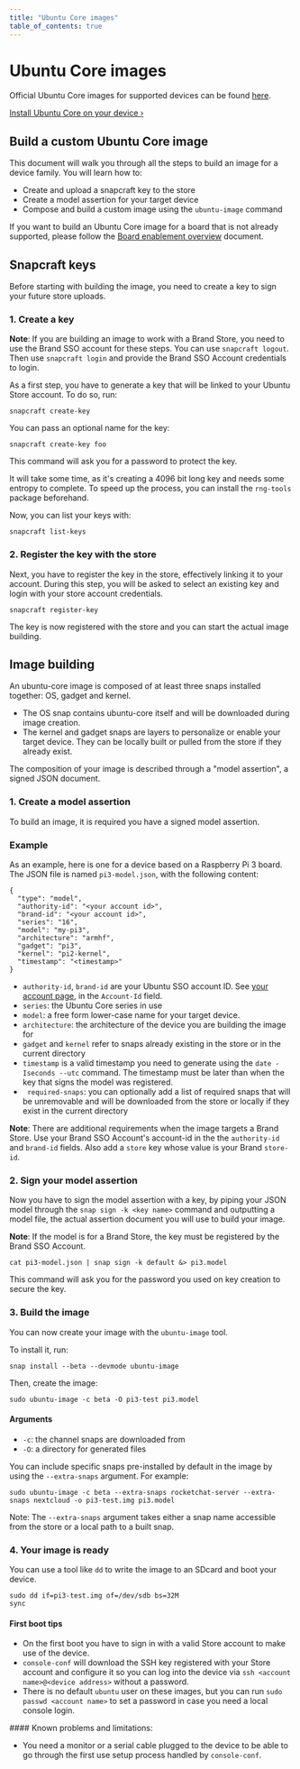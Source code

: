 ```yaml
---
title: "Ubuntu Core images"
table_of_contents: true
---
```


# Ubuntu Core images

Official Ubuntu Core images for supported devices can be found [here](http://cdimage.ubuntu.com/ubuntu-core/16/stable).

[Install Ubuntu Core on your device &rsaquo;](https://developer.ubuntu.com/en/snappy/start/)

## Build a custom Ubuntu Core image

This document will walk you through all the steps to build an image for a device family. You will learn how to:

*   Create and upload a snapcraft key to the store
*   Create a model assertion for your target device
*   Compose and build a custom image using the `ubuntu-image` command

If you want to build an Ubuntu Core image for a board that is not already supported, please follow the [Board enablement overview](../../guides/build-device/board-enablement.html) document.

## Snapcraft keys

Before starting with building the image, you need to create a key to sign your future store uploads.


### 1. Create a key

**Note**: If you are building an image to work with a Brand Store, you need to use the Brand SSO account for these steps. You can use `snapcraft logout`. Then use `snapcraft login` and provide the Brand SSO Account credentials to login.  

As a first step, you have to generate a key that will be linked to your Ubuntu Store account. To do so, run:


    snapcraft create-key

You can pass an optional name for the key:

    snapcraft create-key foo

This command will ask you for a password to protect the key.

It will take some time, as it's creating a 4096 bit long key and needs some entropy to complete. To speed up the process, you can install the `rng-tools` package beforehand.

Now, you can list your keys with:

    snapcraft list-keys

### 2. Register the key with the store

Next, you have to register the key in the store, effectively linking it to your account. During this step, you will be asked to select an existing key and login with your store account credentials.

    snapcraft register-key

The key is now registered with the store and you can start the actual image building.

## Image building

An ubuntu-core image is composed of at least three snaps installed together: OS, gadget and kernel.

*   The OS snap contains ubuntu-core itself and will be downloaded during image creation.
*   The kernel and gadget snaps are layers to personalize or enable your target device. They can be locally built or pulled from the store if they already exist.

The composition of your image is described through a "model assertion", a signed JSON document.

### 1. Create a model assertion

To build an image, it is required you have a signed model assertion.

### Example


As an example, here is one for a device based on a Raspberry Pi 3 board. The JSON file is named `pi3-model.json`, with the following content:

    {
      "type": "model",
      "authority-id": "<your account id>",
      "brand-id": "<your account id>",
      "series": "16",
      "model": "my-pi3",
      "architecture": "armhf",
      "gadget": "pi3",
      "kernel": "pi2-kernel",
      "timestamp": "<timestamp>"
    }

*   `authority-id`, `brand-id` are your Ubuntu SSO account ID. See [your account page](https://dashboard.snapcraft.io/dev/account/), in the `Account-Id` field.
*   `series`: the Ubuntu Core series in use
*   `model`: a free form lower-case name for your target device. 
*   `architecture`: the architecture of the device you are building the image for
*   `gadget` and `kernel` refer to snaps already existing in the store or in the current directory
*   `timestamp` is a valid timestamp you need to generate using the `date -Iseconds --utc` command. The timestamp must be later than when the key that signs the model was registered.
*   `required-snaps`: you can optionally add a list of required snaps that will be unremovable and will be downloaded from the store or locally if they exist in the current directory

**Note**: There are additional requirements when the image targets a Brand Store. Use your Brand SSO Account's account-id in the the `authority-id` and `brand-id` fields. Also add a `store` key whose value is your Brand `store-id`. 

### 2. Sign your model assertion

Now you have to sign the model assertion with a key, by piping your JSON model
through the `snap sign -k <key name>` command and outputting a model file, the
actual assertion document you will use to build your image.

**Note**: If the model is for a Brand Store, the key must be registered by the Brand SSO Account. 

    cat pi3-model.json | snap sign -k default &> pi3.model

This command will ask you for the password you used on key creation to secure
the key.

### 3. Build the image

You can now create your image with the `ubuntu-image` tool.

To install it, run:

    snap install --beta --devmode ubuntu-image

Then, create the image:

    sudo ubuntu-image -c beta -O pi3-test pi3.model

#### Arguments

*   `-c`: the channel snaps are downloaded from
*   `-O`: a directory for generated files

You can include specific snaps pre-installed by default in the image by using the `--extra-snaps` argument. For example:

    sudo ubuntu-image -c beta --extra-snaps rocketchat-server --extra-snaps nextcloud -o pi3-test.img pi3.model

Note: The `--extra-snaps` argument takes either a snap name accessible from the store or a local path to a built snap.

### 4. Your image is ready

You can use a tool like `dd` to write the image to an SDcard and boot your device.

    sudo dd if=pi3-test.img of=/dev/sdb bs=32M
    sync

#### First boot tips

*   On the first boot you have to sign in with a valid Store account to make use of the device.
*   `console-conf` will download the SSH key registered with your Store account and configure it so you can log into the device via `ssh <account name>@<device address>` without a password.
*   There is no default `ubuntu` user on these images, but you can run `sudo passwd <account name>` to set a password in case you need a local console login.

#### Known problems and limitations:

*   You need a monitor or a serial cable plugged to the device to be able to go through the first use setup process handled by `console-conf`.
